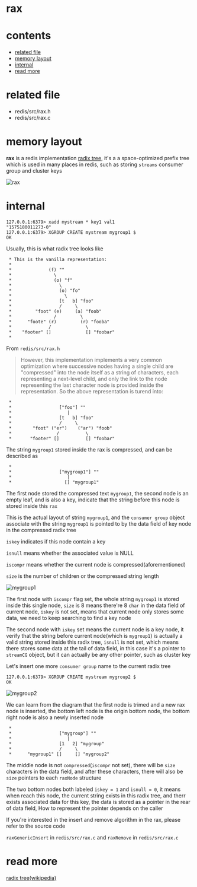 # rax

# contents

* [related file](#related-file)
* [memory layout](#memory-layout)
* [internal](#internal)
* [read more](#read-more)



# related file
* redis/src/rax.h
* redis/src/rax.c

# memory layout

**rax** is a redis implementation [radix tree](https://en.wikipedia.org/wiki/Radix_tree), it's a a space-optimized prefix tree which is used in many places in redis, such as storing `streams` consumer group and cluster keys

![rax](https://github.com/zpoint/Redis-Internals/blob/5.0/Object/rax/rax.png)

# internal


    127.0.0.1:6379> xadd mystream * key1 val1
    "1575180011273-0"
    127.0.0.1:6379> XGROUP CREATE mystream mygroup1 $
    OK

Usually, this is what radix tree looks like

     * This is the vanilla representation:
     *
     *              (f) ""
     *                \
     *                (o) "f"
     *                  \
     *                  (o) "fo"
     *                    \
     *                  [t   b] "foo"
     *                  /     \
     *         "foot" (e)     (a) "foob"
     *                /         \
     *      "foote" (r)         (r) "fooba"
     *              /             \
     *    "footer" []             [] "foobar"
     *

From `redis/src/rax.h`

>  However, this implementation implements a very common optimization where successive nodes having a single child are "compressed" into the node itself as a string of characters, each representing a next-level child, and only the link to the node representing the last character node is provided inside the representation. So the above representation is turend into:

     *
     *                  ["foo"] ""
     *                     |
     *                  [t   b] "foo"
     *                  /     \
     *        "foot" ("er")    ("ar") "foob"
     *                 /          \
     *       "footer" []          [] "foobar"

The string `mygroup1` stored inside the rax is compressed, and can be described as

     *
     *                  ["mygroup1"] ""
     *                     |
     *                    [] "mygroup1"

The first node stored the compressed text `mygroup1`, the second node is an empty leaf, and is also a key, indicate that the string before this node is stored inside this `rax`

This is the actual layout of string `mygroup1`, and the `consumer group` object associate with the string `mygroup1` is pointed to by the data field of key node in the compressed radix tree

`iskey` indicates if this node contain a key

`isnull` means whether the associated value is NULL

`iscompr` means whether the current node is compressed(aforementioned)

`size` is the number of children or the compressed string length

![mygroup1](https://github.com/zpoint/Redis-Internals/blob/5.0/Object/rax/mygroup1.png)

The first node with `iscompr` flag set, the whole string `mygroup1` is stored inside this single node, `size` is 8 means there're 8 `char` in the data field of current node, `iskey` is not set, means that current node only stores some data, we need to keep searching to find a key node

The second node with `iskey` set means the current node is a key node, it verify that the string before current node(which is `mygroup1`) is actually a valid string stored inside this radix tree, `isnull` is not set, which means there stores some data at the tail of data field, in this case it's a pointer to `streamCG` object, but it can actually be any other pointer, such as cluster key

Let's insert one more `consumer group` name to the current radix tree

    127.0.0.1:6379> XGROUP CREATE mystream mygroup2 $
    OK

![mygroup2](https://github.com/zpoint/Redis-Internals/blob/5.0/Object/rax/mygroup2.png)

We can learn from the diagram that the first node is trimed and a new rax node is inserted, the bottom left node is the origin bottom node, the bottom right node is also a newly inserted node

     *
     *                  ["mygroup"] ""
     *                     |
     *                  [1   2] "mygroup"
     *                  /     \
     *      "mygroup1" []     [] "mygroup2"

The middle node is not `compressed`(`iscompr` not set), there will be `size` characters in the data field, and after these characters, there will also be `size` pointers to each `raxNode` structure

The two bottom nodes both labeled `iskey = 1`  and `isnull = 0`, it means when reach this node, the current string exists in this radix tree, and therr exists associated data for this key, the data is stored as a pointer in the rear of data field, How to represent the pointer depends on the caller

If you're interested in the insert and remove algorithm in the rax, please refer to the source code

`raxGenericInsert` in `redis/src/rax.c` and `raxRemove` in `redis/src/rax.c`

# read more
[radix tree(wikipedia)](https://en.wikipedia.org/wiki/Radix_tree)
